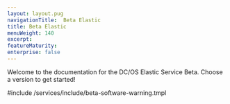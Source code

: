 ```yaml
---
layout: layout.pug
navigationTitle:  Beta Elastic
title: Beta Elastic
menuWeight: 140
excerpt:
featureMaturity:
enterprise: false
---
```


Welcome to the documentation for the DC/OS Elastic Service Beta. Choose a version to get started!

#include /services/include/beta-software-warning.tmpl
